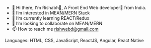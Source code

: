 - 👋 Hi there, I'm Rishabh👦,
A Front End Web developer🎯 from India.
- 👀 I’m interested in MEAN/MERN Stack
- 🌱 I’m currently learning REACT/Redux
- 💞️ I’m looking to collaborate on MEAN/MERN
- 📫 How to reach me rishwebd@gmail.com

Languages:
HTML, CSS, JavaScript, ReactJS, Angular, React Native

      
<!---
webrish/webrish is a ✨ special ✨ repository because its `README.md` (this file) appears on your GitHub profile.
You can click the Preview link to take a look at your changes.
--->
